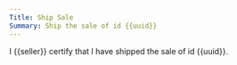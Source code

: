 ```yaml
---
Title: Ship Sale
Summary: Ship the sale of id {{uuid}}
---
```


I {{seller}} certify that I have shipped the sale of id {{uuid}}.
